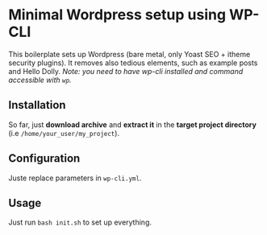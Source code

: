 # Minimal Wordpress setup using WP-CLI
This boilerplate sets up Wordpress (bare metal, only Yoast SEO + itheme security plugins). It removes also tedious elements, such as example posts and Hello Dolly.
_Note: you need to have wp-cli installed and command accessible with `wp`._
## Installation
So far, just __download archive__ and __extract it__ in the __target project directory__ (i.e `/home/your_user/my_project`).

## Configuration
Juste replace parameters in `wp-cli.yml`.

## Usage
Just run `bash init.sh` to set up everything.
